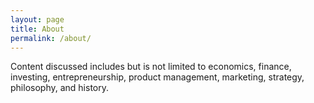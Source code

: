 ```yaml
---
layout: page
title: About
permalink: /about/
---
```


Content discussed includes but is not limited to economics, finance, investing, entrepreneurship, product management, marketing, strategy, philosophy, and history.

